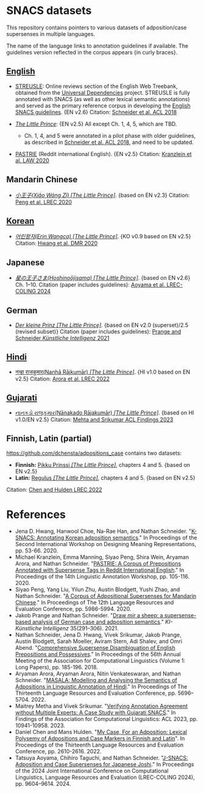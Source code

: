 # SNACS datasets

This repository contains pointers to various datasets of adposition/case supersenses in multiple languages.

The name of the language links to annotation guidelines if available. The guidelines version reflected in the corpus appears {in curly braces}.

## [English](https://arxiv.org/abs/1704.02134)

* [STREUSLE](https://github.com/nert-nlp/streusle/): Online reviews section of the English Web Treebank, obtained from the [Universal Dependencies](http://universaldependencies.org/) project. STREUSLE is fully annotated with SNACS (as well as other lexical semantic annotations) and served as the primary reference corpus in developing the [English SNACS guidelines](https://arxiv.org/abs/1704.02134). {EN v2.6} Citation: [Schneider et al. ACL 2018](http://aclweb.org/anthology/P18-1018)

* [_The Little Prince_](https://github.com/nert-nlp/English-Little-Prince-SNACS): {EN v2.5} All except Ch. 1, 4, 5, which are TBD.
   - Ch. 1, 4, and 5 were annotated in a pilot phase with older guidelines, as described in [Schneider et al. ACL 2018](http://aclweb.org/anthology/P18-1018), and need to be updated.

* [PASTRIE](https://github.com/nert-nlp/pastrie) (Reddit international English).  {EN v2.5} Citation: [Kranzlein et al. LAW 2020](https://www.aclweb.org/anthology/2020.law-1.10)

## Mandarin Chinese

* [_小王子(Xiǎo Wáng Zǐ) [The Little Prince]_](https://github.com/nert-nlp/Chinese-SNACS/). {based on EN v2.3} Citation: [Peng et al. LREC 2020](https://www.aclweb.org/anthology/2020.lrec-1.733)

## [Korean](https://github.com/jenahwang/k-snacs/blob/main/k-snacs-guideline-appendix-v0.9.pdf)

* [_어린왕자(Erin Wangca) [The Little Prince]_](https://github.com/jenahwang/k-snacs). {KO v0.9 based on EN v2.5} Citation: [Hwang et al. DMR 2020](https://www.aclweb.org/anthology/2020.dmr-1.6)

## Japanese

* [_星の王子さま(Hoshinoōjisama) [The Little Prince]_](https://github.com/t-aoyam/japanese-snacs). {based on EN v2.6} Ch. 1–10. Citation (paper includes guidelines): [Aoyama et al. LREC-COLING 2024](https://aclanthology.org/2024.lrec-main.839)

## German

* [_Der kleine Prinz [The Little Prince]_](https://github.com/nert-nlp/German-SNACS). {based on EN v2.0 (superset)/2.5 (revised subset)} Citation (paper includes guidelines): [Prange and Schneider *Künstliche Intelligenz* 2021](https://doi.org/10.1007/s13218-021-00712-y)

## [Hindi](https://arxiv.org/abs/2103.01399)

* [नन्हा राजकुमार(Nanhā Rājkumār) _[The Little Prince]_](https://github.com/aryamanarora/carmls-hi). {HI v1.0 based on EN v2.5} Citation: [Arora et al. LREC 2022](https://aclanthology.org/2022.lrec-1.612)

## [Gujarati](https://aclanthology.org/2023.findings-acl.696.pdf#PAX@./papers/5830.pax@72)

* [નાનકડો રાજકુમાર(Nānakado Rājakumār) _[The Little Prince]_](https://github.com/utahnlp/weak-verifiers). {based on HI v1.0/EN v2.5} Citation: [Mehta and Srikumar ACL Findings 2023](https://aclanthology.org/2023.findings-acl.696)

## Finnish, Latin (partial)

<https://github.com/dchensta/adpositions_case> contains two datasets:

* **Finnish:** [Pikku Prinssi _[The Little Prince]_](https://github.com/dchensta/adpositions_case/blob/main/full_annotations/pp_4-5.csv), chapters 4 and 5. {based on EN v2.5}
* **Latin:** [Regulus _[The Little Prince]_](https://github.com/dchensta/adpositions_case/blob/main/full_annotations/regulus_4-5.csv), chapters 4 and 5. {based on EN v2.5}

Citation: [Chen and Hulden LREC 2022](https://aclanthology.org/2022.lrec-1.279)

# References

* Jena D. Hwang, Hanwool Choe, Na-Rae Han, and Nathan Schneider. "[K-SNACS: Annotating Korean adposition semantics](https://www.aclweb.org/anthology/2020.dmr-1.6/)." In Proceedings of the Second International Workshop on Designing Meaning Representations, pp. 53-66. 2020.
* Michael Kranzlein, Emma Manning, Siyao Peng, Shira Wein, Aryaman Arora, and Nathan Schneider. "[PASTRIE: A Corpus of Prepositions Annotated with Supersense Tags in Reddit International English](https://www.aclweb.org/anthology/2020.law-1.10/)." In Proceedings of the 14th Linguistic Annotation Workshop, pp. 105-116. 2020.
* Siyao Peng, Yang Liu, Yilun Zhu, Austin Blodgett, Yushi Zhao, and Nathan Schneider. "[A Corpus of Adpositional Supersenses for Mandarin Chinese](https://www.aclweb.org/anthology/2020.lrec-1.733)." In Proceedings of The 12th Language Resources and Evaluation Conference, pp. 5986-5994. 2020.
* Jakob Prange and Nathan Schneider. "[Draw *mir* a sheep: a supersense-based analysis of German case and adposition semantics](https://doi.org/10.1007/s13218-021-00712-y)." _KI-Künstliche Intelligenz_ 35(291–306). 2021.
* Nathan Schneider, Jena D. Hwang, Vivek Srikumar, Jakob Prange, Austin Blodgett, Sarah Moeller, Aviram Stern, Adi Shalev, and Omri Abend. "[Comprehensive Supersense Disambiguation of English Prepositions and Possessives](http://aclweb.org/anthology/P18-1018)." In Proceedings of the 56th Annual Meeting of the Association for Computational Linguistics (Volume 1: Long Papers), pp. 185-196. 2018.
* Aryaman Arora, Aryaman Arora, Nitin Venkateswaran, and Nathan Schneider. "[MASALA: Modelling and Analysing the Semantics of Adpositions in Linguistic Annotation of Hindi](https://aclanthology.org/2022.lrec-1.612)." In Proceedings of The Thirteenth Language Resources and Evaluation Conference, pp. 5696–5704. 2022.
* Maitrey Metha and Vivek Srikumar. "[Verifying Annotation Agreement without Multiple Experts: A Case Study with Gujarati SNACS](https://aclanthology.org/2023.findings-acl.696)." In Findings of the Association for Computational Linguistics: ACL 2023, pp. 10941-10958. 2023.
* Daniel Chen and Mans Hulden. "[My Case, For an Adposition: Lexical Polysemy of Adpositions and Case Markers in Finnish and Latin](https://aclanthology.org/2022.lrec-1.279)". In Proceedings of the Thirteenth Language Resources and Evaluation Conference, pp. 2610-2616. 2022.
* Tatsuya Aoyama, Chihiro Taguchi, and Nathan Schneider. "[J-SNACS: Adposition and Case Supersenses for Japanese Joshi](https://aclanthology.org/2024.lrec-main.839)." In Proceedings of the 2024 Joint International Conference on Computational Linguistics, Language Resources and Evaluation (LREC-COLING 2024), pp. 9604–9614. 2024.
